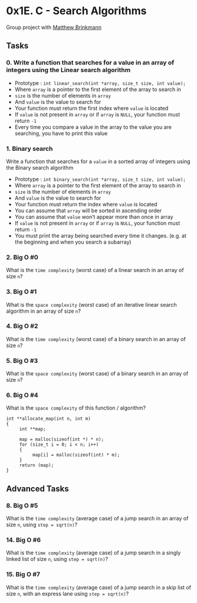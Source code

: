 # 0x1E. C - Search Algorithms
Group project with [Matthew Brinkmann](https://github.com/Matthew-brinkmann)

## Tasks

### 0. Write a function that searches for a value in an array of integers using the Linear search algorithm
- Prototype : `int linear_search(int *array, size_t size, int value);`
- Where `array` is a pointer to the first element of the array to search in
- `size` is the number of elements in `array`
- And `value` is the value to search for
- Your function must return the first index where `value` is located
- If `value` is not present in `array` or if `array` is `NULL`, your function must return `-1`
- Every time you compare a value in the array to the value you are searching, you have to print this value

### 1. Binary search
Write a function that searches for a `value` in a sorted array of integers using the Binary search algorithm
- Prototype : `int binary_search(int *array, size_t size, int value);`
- Where `array` is a pointer to the first element of the array to search in
- `size` is the number of elements in `array`
- And `value` is the value to search for
- Your function must return the index where `value` is located
- You can assume that `array` will be sorted in ascending order
- You can assume that `value` won’t appear more than once in array
- If `value` is not present in `array` or if `array` is `NULL`, your function must return `-1`
- You must print the array being searched every time it changes. (e.g. at the beginning and when you search a subarray)

### 2. Big O #0
What is the `time complexity` (worst case) of a linear search in an array of size `n`?

### 3. Big O #1
What is the `space complexity` (worst case) of an iterative linear search algorithm in an array of size `n`?

### 4. Big O #2
What is the `time complexity` (worst case) of a binary search in an array of size `n`?

### 5. Big O #3
What is the `space complexity` (worst case) of a binary search in an array of size `n`?

### 6. Big O #4
What is the `space complexity` of this function / algorithm?

```
int **allocate_map(int n, int m)
{
     int **map;

     map = malloc(sizeof(int *) * n);
     for (size_t i = 0; i < n; i++)
     {
          map[i] = malloc(sizeof(int) * m);
     }
     return (map);
}
```

## Advanced Tasks

### 8. Big O #5
What is the `time complexity` (average case) of a jump search in an array of size `n`, using `step = sqrt(n)`?

### 14. Big O #6
What is the `time complexity` (average case) of a jump search in a singly linked list of size `n`, using `step = sqrt(n)`?

### 15. Big O #7
What is the `time complexity` (average case) of a jump search in a skip list of size `n`, with an express lane using `step = sqrt(n)`?

